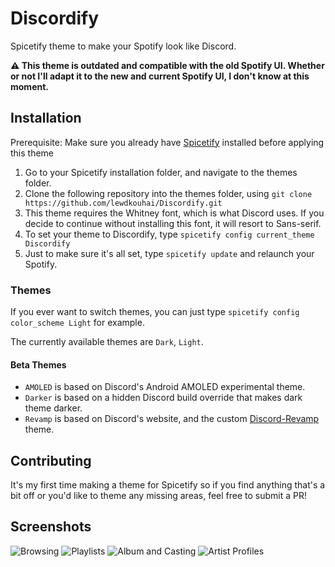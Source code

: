 # Discordify
Spicetify theme to make your Spotify look like Discord.

**⚠️ This theme is outdated and compatible with the old Spotify UI. Whether or not I'll adapt it to the new and current Spotify UI, I don't know at this moment.**

## Installation
Prerequisite: Make sure you already have [Spicetify](https://github.com/khanhas/spicetify-cli/) installed before applying this theme

1. Go to your Spicetify installation folder, and navigate to the themes folder.
2. Clone the following repository into the themes folder, using `git clone https://github.com/lewdkouhai/Discordify.git`
3. This theme requires the Whitney font, which is what Discord uses. If you decide to continue without installing this font, it will resort to Sans-serif.
4. To set your theme to Discordify, type `spicetify config current_theme Discordify`
5. Just to make sure it's all set, type `spicetify update` and relaunch your Spotify.

### Themes
If you ever want to switch themes, you can just type `spicetify config color_scheme Light` for example.

The currently available themes are `Dark`, `Light`.

#### Beta Themes
- `AMOLED` is based on Discord's Android AMOLED experimental theme.
- `Darker` is based on a hidden Discord build override that makes dark theme darker.
- `Revamp` is based on Discord's website, and the custom [Discord-Revamp](https://github.com/LuckFire/Discord-Revamp) theme.

## Contributing
It's my first time making a theme for Spicetify so if you find anything that's a bit off or you'd like to theme any missing areas, feel free to submit a PR!

## Screenshots
![Browsing](https://cdn.discordapp.com/attachments/616304833237876761/1013040564691816468/Lz3UvkD.png)
![Playlists](https://cdn.discordapp.com/attachments/616304833237876761/1013040563517394984/3Obhsty.png)
![Album and Casting](https://cdn.discordapp.com/attachments/616304833237876761/1013040564322697226/f4ziCRP.png)
![Artist Profiles](https://cdn.discordapp.com/attachments/616304833237876761/1013040563882303538/c5NOAmu.png)
